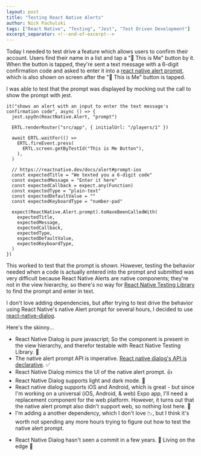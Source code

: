 ```yaml
---
layout: post
title: "Testing React Native Alerts"
author: Nick Pachulski
tags: ["React Native", "Testing", "Jest", "Test Driven Development"]
excerpt_separator: <!--end-of-excerpt-->
---
```


Today I needed to test drive a feature which allows users to confirm their account. Users find their name in a list and tap a "👋 This is Me" button by it. When the button is tapped, they're sent a text message with a 6-digit confirmation code and asked to enter it into a [react native alert prompt](https://reactnative.dev/docs/alert#prompt-ios), which is also shown on screen after the "👋 This is Me" button is tapped.

<!--end-of-excerpt-->

I was able to test that the prompt was displayed by mocking out the call to show the prompt with jest.

```react
it("shows an alert with an input to enter the text message's confirmation code", async () => {
  jest.spyOn(ReactNative.Alert, "prompt")

  ERTL.renderRouter("src/app", { initialUrl: "/players/1" })

  await ERTL.waitFor(() =>
    ERTL.fireEvent.press(
      ERTL.screen.getByTestId("This is Me Button"),
    ),
  )

  // https://reactnative.dev/docs/alert#prompt-ios
  const expectedTitle = "We texted you a 6-digit code"
  const expectedMessage = "Enter it here"
  const expectedCallback = expect.any(Function)
  const expectedType = "plain-text"
  const expectedDefaultValue = ""
  const expectedKeyboardType = "number-pad"

  expect(ReactNative.Alert.prompt).toHaveBeenCalledWith(
    expectedTitle,
    expectedMessage,
    expectedCallback,
    expectedType,
    expectedDefaultValue,
    expectedKeyboardType,
  )
})
```

This worked to test that the prompt is _shown_. However, testing the behavior needed when a code is actually entered into the prompt and submitted was very difficult because React Native Alerts are native components; they're not in the view hierarchy, so there's no way for [React Native Testing Library](https://callstack.github.io/react-native-testing-library/) to find the prompt and enter in text.

I don't love adding dependencies, but after trying to test drive the behavior using React Native's native Alert prompt for several hours, I decided to use [react-native-dialog](https://github.com/mmazzarolo/react-native-dialog).

Here's the skinny...

-   React Native Dialog is pure javascript; So the component is present in the view hierarchy, and therefor testable with React Native Testing Library. 🥰
-   The native alert prompt API is imperative. [React native dialog's API is declarative](https://github.com/mmazzarolo/react-native-dialog?tab=readme-ov-file#a-complete-example). ✅
-   React Native Dialog mimics the UI of the native alert prompt. 👍
-   React Native Dialog supports light and dark mode. 💅
-   React native dialog supports iOS and Android, which is great - but since I'm working on a universal (iOS, Android, & web) Expo app, I'll need a replacement component for the web platform. However, it turns out that the native alert prompt also didn't support web, so nothing lost here. 🤷
-   I'm adding a another dependency, which I don't love 📉, but I think it's worth not spending any more hours trying to figure out how to test the native alert prompt.

*   React Native Dialog hasn't seen a commit in a few years. 😬 Living on the edge 🤙
